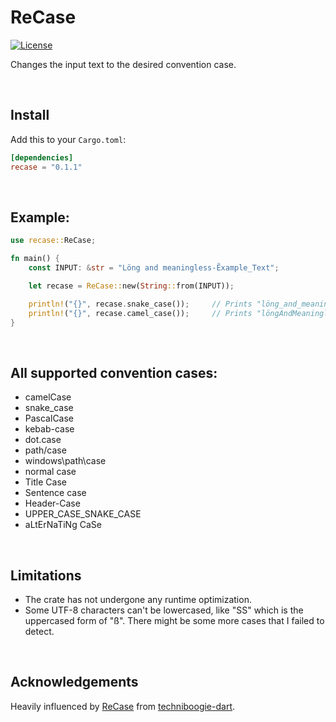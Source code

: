 # ReCase

[![License](https://img.shields.io/badge/License-BSD_2--Clause-orange.svg)](https://opensource.org/licenses/BSD-2-Clause)

Changes the input text to the desired convention case.

<p>&nbsp</p>

## Install

Add this to your `Cargo.toml`:

```toml
[dependencies]
recase = "0.1.1"
```

<p>&nbsp</p>

## Example:

```rust
use recase::ReCase;

fn main() {
    const INPUT: &str = "Löng and meaningless-Ẽxample_Text";

    let recase = ReCase::new(String::from(INPUT));

    println!("{}", recase.snake_case());     // Prints "löng_and_meaningless_ẽxample_text"
    println!("{}", recase.camel_case());     // Prints "löngAndMeaninglessẼxampleText"
}
```

<p>&nbsp</p>

## All supported convention cases:

-   camelCase
-   snake_case
-   PascalCase
-   kebab-case
-   dot.case
-   path/case
-   windows\path\case
-   normal case
-   Title Case
-   Sentence case
-   Header-Case
-   UPPER_CASE_SNAKE_CASE
-   aLtErNaTiNg CaSe

<p>&nbsp</p>

## Limitations

-   The crate has not undergone any runtime optimization.
-   Some UTF-8 characters can't be lowercased, like "SS" which is the uppercased form of "ß". There might be some more cases that I failed to detect.

<p>&nbsp</p>

## Acknowledgements

Heavily influenced by [ReCase](https://pub.dev/packages/recase) from [techniboogie-dart](https://github.com/techniboogie-dart).
